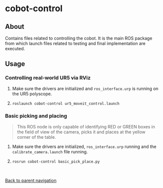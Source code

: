 # cobot-control

## About
Contains files related to controlling the cobot. It is the main ROS package from which launch files related to testing and final implementation are executed.

## Usage

### Controlling real-world UR5 via RViz
1. Make sure the drivers are initialized and `ros_interface.urp` is running on the UR5 polyscope.

2. 
    ```bash
    roslaunch cobot-control ur5_moveit_control.launch
    ```

### Basic picking and placing
> This ROS node is only capable of identifying RED or GREEN boxes in the field of view of the camera, picks it and places at the yellow corner of the table.
1. Make sure the drivers are initialized, `ros_interface.urp` running and the `calibrate_camera.launch` file running.
2. 
    ```bash
    rosrun cobot-control basic_pick_place.py
    ```


<br/>

[Back to parent navigation](../README.md#navigate)